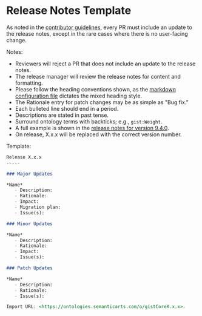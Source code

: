 Release Notes Template
=====

As noted in the [contributor guidelines](Contributing.md), every PR must include an update to the release notes, except in the rare cases where there is no user-facing change.

Notes:

- Reviewers will reject a PR that does not include an update to the release notes.
- The release manager will review the release notes for content and formatting.
- Please follow the heading conventions shown, as the [markdown configuration file](markdownlint.json) dictates the mixed heading style.
- The Rationale entry for patch changes may be as simple as "Bug fix."
- Each bulleted line should end in a period.
- Descriptions are stated in past tense.
- Surround ontology terms with backticks; e.g., `gist:Weight`.
- A full example is shown in the [release notes for version 9.4.0](ReleaseNotes.md).
- On release, X.x.x will be replaced with the correct version number.

Template:

```markdown
Release X.x.x
-----

### Major Updates

*Name*
   - Description:
   - Rationale:
   - Impact:
   - Migration plan:
   - Issue(s):

### Minor Updates

*Name*
   - Description:
   - Rationale:
   - Impact:
   - Issue(s):

### Patch Updates

*Name*
   - Description:
   - Rationale:
   - Issue(s):

Import URL: <https://ontologies.semanticarts.com/o/gistCoreX.x.x>.
```
